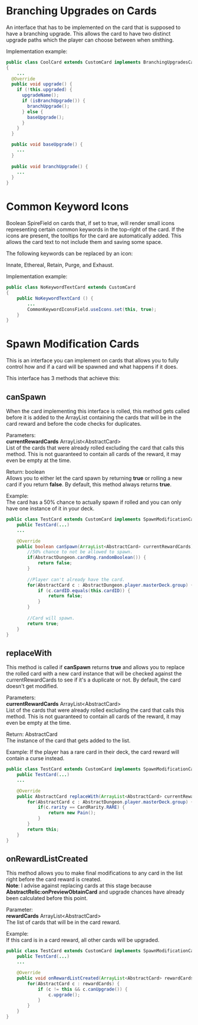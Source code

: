# Branching Upgrades on Cards
An interface that has to be implemented on the card that is supposed to have a branching upgrade. This allows the card to have two distinct upgrade paths which the player can choose between when smithing.

Implementation example:
```Java
public class CoolCard extends CustomCard implements BranchingUpgradesCard
{
    ...
  @Override
  public void upgrade() {
    if (!this.upgraded) {
      upgradeName();
      if (isBranchUpgrade()) {
        branchUpgrade();
      } else {
        baseUpgrade();
      } 
    } 
  }

  public void baseUpgrade() {
    ...
  }
  
  public void branchUpgrade() {
    ...
  }
}
```

# Common Keyword Icons
Boolean SpireField on cards that, if set to true, will render small icons representing certain common keywords in the top-right of the card. 
If the icons are present, the tooltips for the card are automatically added. This allows the card text to not include them and saving some space.

The following keywords can be replaced by an icon:

Innate, Ethereal, Retain, Purge, and Exhaust.

Implementation example:
```Java
public class NoKeywordTextCard extends CustomCard
{
    public NoKeywordTextCard () {
        ...
        CommonKeywordIconsField.useIcons.set(this, true);
    }
}
```

# Spawn Modification Cards
This is an interface you can implement on cards that allows you to fully control how and if a card will be spawned and what happens if it does.
  
This interface has 3 methods that achieve this:  

## canSpawn  
When the card implementing this interface is rolled, this method gets called before it is added to the ArrayList containing the cards that will be in the card reward and before the code checks for duplicates.  
  
Parameters:   
**currentRewardCards** ArrayList\<AbstractCard\>   
List of the cards that were already rolled excluding the card that calls this method. This is not guaranteed to contain all cards of the reward, it may even be empty at the time.  
  
Return: boolean  
Allows you to either let the card spawn by returning **true** or rolling a new card if you return **false**. By default, this method always returns **true**.  
  
Example:  
The card has a 50% chance to actually spawn if rolled and you can only have one instance of it in your deck.
```Java
public class TestCard extends CustomCard implements SpawnModificationCard {
    public TestCard(...)
    ...

    @Override
    public boolean canSpawn(ArrayList<AbstractCard> currentRewardCards) {
        //50% chance to not be allowed to spawn.
        if(AbstractDungeon.cardRng.randomBoolean()) {
            return false;
        }
        
        //Player can't already have the card.
        for(AbstractCard c : AbstractDungeon.player.masterDeck.group) {
            if (c.cardID.equals(this.cardID)) {
                return false;
            }
        }
        
        //Card will spawn.
        return true;
    }
}
```

## replaceWith  
This method is called if **canSpawn** returns **true** and allows you to replace the rolled card with a new card instance that will be checked against the currentRewardCards to see if it's a duplicate or not. By default, the card doesn't get modified.  
  
Parameters:  
**currentRewardCards** ArrayList\<AbstractCard\>   
List of the cards that were already rolled excluding the card that calls this method. This is not guaranteed to contain all cards of the reward, it may even be empty at the time.  
  
Return: AbstractCard  
The instance of the card that gets added to the list. 
  
Example:
If the player has a rare card in their deck, the card reward will contain a curse instead.
```Java
public class TestCard extends CustomCard implements SpawnModificationCard {
    public TestCard(...)
    ...

    @Override
    public AbstractCard replaceWith(ArrayList<AbstractCard> currentRewardCards) {
        for(AbstractCard c : AbstractDungeon.player.masterDeck.group) {
            if(c.rarity == CardRarity.RARE) {
                return new Pain();
            }
        }
        return this;
    }
}
```  
  
## onRewardListCreated  
This method allows you to make final modifications to any card in the list right before the card reward is created.  
**Note**: I advise against replacing cards at this stage because **AbstractRelic:onPreviewObtainCard** and upgrade chances have already been calculated before this point.
  
Parameter:  
**rewardCards** ArrayList\<AbstractCard\>  
The list of cards that will be in the card reward.  
  
Example:  
If this card is in a card reward, all other cards will be upgraded.  
```Java
public class TestCard extends CustomCard implements SpawnModificationCard {
    public TestCard(...)
    ...

    @Override
    public void onRewardListCreated(ArrayList<AbstractCard> rewardCards) {
        for(AbstractCard c : rewardCards) {
            if (c != this && c.canUpgrade()) {
                c.upgrade();
            }
        }
    }
}
```